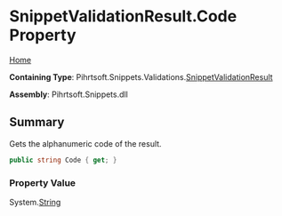 # SnippetValidationResult\.Code Property

[Home](../../../../../README.md)

**Containing Type**: Pihrtsoft\.Snippets\.Validations\.[SnippetValidationResult](../README.md)

**Assembly**: Pihrtsoft\.Snippets\.dll

## Summary

Gets the alphanumeric code of the result\.

```csharp
public string Code { get; }
```

### Property Value

System\.[String](https://docs.microsoft.com/en-us/dotnet/api/system.string)

